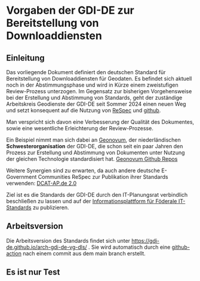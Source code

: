 # Vorgaben der GDI-DE zur Bereitstellung von Downloaddiensten

## Einleitung

Das vorliegende Dokument definiert den deutschen Standard für Bereitstellung von Downloaddiensten für Geodaten.
Es befindet sich aktuell noch in der Abstimmungsphase und wird in Kürze einem zweistufigen Review-Prozess unterzogen.
Im Gegensatz zur bisherigen Vorgehensweise bei der Erstellung und Abstimmung von Standards, geht der zuständige Arbeitskreis Geodienste der GDI-DE seit Sommer 2024 einen neuen Weg und setzt konsequent auf die Nutzung von [ReSpec](https://respec.org/docs/) und [github](https://github.com/). 

Man verspricht sich davon eine Verbesserung der Qualität des Dokumentes, sowie eine wesentliche Erleichterung der Review-Prozesse.

Ein Beispiel nimmt man sich dabei an [Geonovum](https://www.geonovum.nl/), der niederländischen **Schwesterorganisation** der GDI-DE, die schon seit ein paar Jahren den Prozess zur Erstellung und Abstimmung von Dokumenten unter Nutzung der gleichen Technologie standardisiert hat. [Geonovum Github Repos](https://github.com/geonovum)

Weitere Synergien sind zu erwarten, da auch andere deutsche E-Government Communities ReSpec zur Publikation ihrer Standards verwenden:
[DCAT-AP.de 2.0](https://www.dcat-ap.de/def/dcatde/2.0/spec/)

Ziel ist es die Standards der GDI-DE durch den IT-Planungsrat verbindlich beschließen zu lassen und auf der [Informationsplattform für Föderale IT-Standards](https://docs.fitko.de/fit-standards/) zu publizieren. 

## Arbeitsversion

Die Arbeitsversion des Standards findet sich unter https://gdi-de.github.io/arch-gdi-de-vg-dls/ .
Sie wird automatisch durch eine [github-action](https://github.com/gdi-de/arch-gdi-de-vg-dls/blob/main/.github/workflows/static.yml) nach einem commit aus dem main branch erstellt.


## Es ist nur Test
